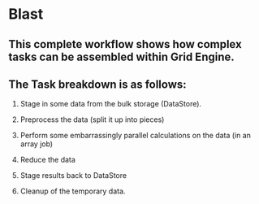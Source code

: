 # **Blast**

## This complete workflow shows how complex tasks can be assembled within Grid Engine.
## The Task breakdown is as follows: 

1. Stage in some data from the bulk storage (DataStore).
 
2. Preprocess the data (split it up into pieces)
 
3. Perform some embarrassingly parallel calculations on the data (in an array job)
 
4. Reduce the data
 
5. Stage results back to DataStore
 
6. Cleanup of the temporary data.
